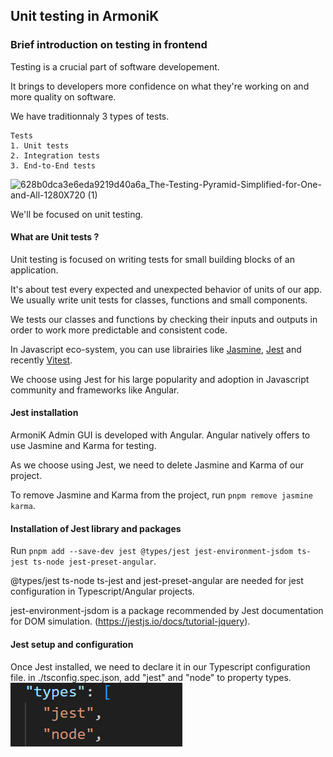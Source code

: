 ## Unit testing in ArmoniK


### Brief introduction on testing in frontend 
  Testing is a crucial part of software developement.
  
  It brings to developers more confidence on what they're working on and more quality on software. 
  
  We have traditionnaly 3 types of tests.

    Tests
    1. Unit tests
    2. Integration tests
    3. End-to-End tests

![628b0dca3e6eda9219d40a6a_The-Testing-Pyramid-Simplified-for-One-and-All-1280X720 (1)](https://github.com/aneoconsulting/ArmoniK.Admin.GUI/assets/136307285/a2f411d5-db43-4d1a-9855-7dadc1816a5f)




 We'll be focused on unit testing.

#### What are Unit tests ? 
 
  Unit testing is focused on writing tests for small building blocks of an application.

  It's about test every expected and unexpected behavior of units of our app. We usually write unit tests for classes, functions and small components. 
  
  We tests our classes and functions by checking their inputs and outputs in order to work more predictable and consistent code.
  
  In Javascript eco-system, you can use librairies like [Jasmine](https://jasmine.github.io/), [Jest](https://jestjs.io/) and recently [Vitest](https://vitest.dev/).

  We choose using Jest for his large popularity and adoption in Javascript community and frameworks like Angular.




  #### Jest installation 

  ArmoniK Admin GUI is developed with Angular. Angular natively offers to use Jasmine and Karma for testing. 

  As we choose using Jest, we need to delete Jasmine and Karma of our project.

  To remove Jasmine and Karma from the project, run `pnpm remove jasmine karma`.

  #### Installation of Jest library and packages

  Run `pnpm add --save-dev jest @types/jest jest-environment-jsdom ts-jest ts-node jest-preset-angular`.

  @types/jest ts-node ts-jest and jest-preset-angular are needed for jest configuration in Typescript/Angular projects. 

  jest-environment-jsdom is a package recommended by Jest documentation for DOM simulation. (https://jestjs.io/docs/tutorial-jquery). 



  #### Jest setup and configuration 

Once Jest installed, we need to declare it in our Typescript configuration file. 
in ./tsconfig.spec.json, add "jest" and "node" to property types.
![Alt text](image.png)



  

  
  
  
  
           



